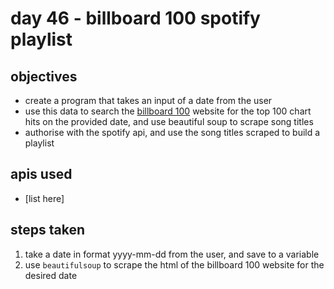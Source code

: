 # day 46 - billboard 100 spotify playlist

## objectives 
- create a program that takes an input of a date from the user
- use this data to search the [billboard 100](https://www.billboard.com/charts/hot-100/2000-08-12/) website for the top 100 chart hits on the provided date, and use beautiful soup to scrape song titles
- authorise with the spotify api, and use the song titles scraped to build a playlist

## apis used
- [list here]

## steps taken
1. take a date in format yyyy-mm-dd from the user, and save to a variable
2. use `beautifulsoup` to scrape the html of the billboard 100 website for the desired date